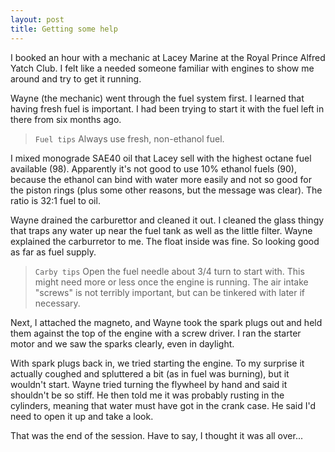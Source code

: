 ```yaml
---
layout: post
title: Getting some help
---
```


I booked an hour with a mechanic at Lacey Marine at the Royal Prince Alfred Yatch Club. I felt like a needed someone familiar with engines to show me around and try to get it running.

Wayne (the mechanic) went through the fuel system first. I learned that having fresh fuel is important. I had been trying to start it with the fuel left in there from six months ago.

> `Fuel tips` Always use fresh, non-ethanol fuel.

I mixed monograde SAE40 oil that Lacey sell with the highest octane fuel available (98). Apparently it's not good to use 10% ethanol fuels (90), because the ethanol can bind with water more easily and not so good for the piston rings (plus some other reasons, but the message was clear). The ratio is 32:1 fuel to oil.

Wayne drained the carburettor and cleaned it out. I cleaned the glass thingy that traps any water up near the fuel tank as well as the little filter. Wayne explained the carburretor to me. The float inside was fine. So looking good as far as fuel supply. 

> `Carby tips` Open the fuel needle about 3/4 turn to start with. This might need more or less once the engine is running. The air intake "screws" is not terribly important, but can be tinkered with later if necessary.

Next, I attached the magneto, and Wayne took the spark plugs out and held them against the top of the engine with a screw driver. I ran the starter motor and we saw the sparks clearly, even in daylight.

With spark plugs back in, we tried starting the engine. To my surprise it actually coughed and spluttered a bit (as in fuel was burning), but it wouldn't start. Wayne tried turning the flywheel by hand and said it shouldn't be so stiff. He then told me it was probably rusting in the cylinders, meaning that water must have got in the crank case. He said I'd need to open it up and take a look.

That was the end of the session. Have to say, I thought it was all over...
